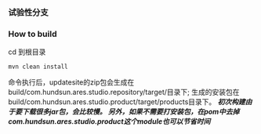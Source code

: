 ### 试验性分支

### How to build
cd 到根目录

```
mvn clean install
```

命令执行后，updatesite的zip包会生成在build/com.hundsun.ares.studio.repository/target/目录下; 生成的安装包在build/com.hundsun.ares.studio.product/target/products目录下。
_**初次构建由于要下载很多jar包，会比较慢。 另外，如果不需要打安装包，在pom中去掉com.hundsun.ares.studio.product这个module也可以节省时间**_
